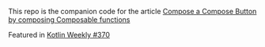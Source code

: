 This repo is the companion code for the article [Compose a Compose Button by composing Composable functions](https://medium.com/p/9f275772bd23)

Featured in [Kotlin Weekly #370](https://mailchi.mp/kotlinweekly/kotlin-weekly-370)